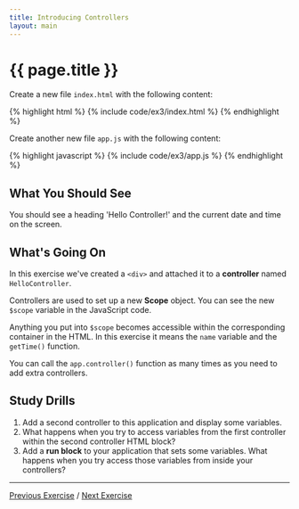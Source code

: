 ```yaml
---
title: Introducing Controllers
layout: main
---
```


# {{ page.title }}

Create a new file `index.html` with the following content:

{% highlight html %}
{% include code/ex3/index.html %}
{% endhighlight %}

Create another new file `app.js` with the following content:

{% highlight javascript %}
{% include code/ex3/app.js %}
{% endhighlight %}

## What You Should See

You should see a heading 'Hello Controller!' and the current date and time
on the screen.

## What's Going On

In this exercise we've created a `<div>` and attached it to a **controller**
named `HelloController`.

Controllers are used to set up a new **Scope** object. You can see the new
`$scope` variable in the JavaScript code.

Anything you put into `$scope` becomes accessible within the corresponding
container in the HTML. In this exercise it means the `name` variable and
the `getTime()` function. 

You can call the `app.controller()` function as many times as you need to add
extra controllers.

## Study Drills

1. Add a second controller to this application and display some variables.
2. What happens when you try to access variables from the first controller
within the second controller HTML block?
3. Add a **run block** to your application that sets some variables.
What happens when you try access those variables from inside your controllers?
  
---

[Previous Exercise](ex2.html) / [Next Exercise](ex4.html)

